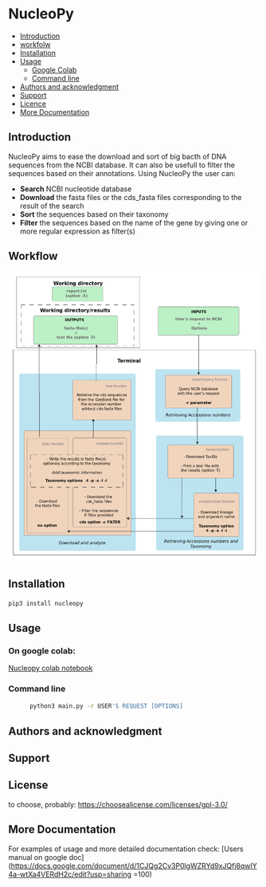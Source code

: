 # NucleoPy

- [Introduction](#introduction)
- [workfolw](#workflow)
- [Installation](#installation)
- [Usage](#usage)
  - [Google Colab](#on-google-colab)
  - [Command line](#command-line)
- [Authors and acknowledgment](#authors-and-acknowledgment)
- [Support](#support)
- [Licence](#license)
- [More Documentation](#more-documentation)



## Introduction

NucleoPy aims to ease the download and sort of big bacth of DNA sequences from the NCBI database. 
It can also be usefull to filter the sequences based on their annotations.
Using NucleoPy the user can:

- **Search** NCBI nucleotide database
- **Download** the fasta files or the cds_fasta files corresponding to the result of the search
- **Sort** the sequences based on their taxonomy
- **Filter** the sequences based on the name of the gene by giving one or more regular expression as filter(s)

## Workflow

<img src="https://github.com/RaphaelHebert/nsdpy/blob/options/workflow.png" alt="workflow" width="600"/>

## Installation 

```bash
pip3 install nucleopy
```

## Usage
### On google colab:

[Nucleopy colab notebook](https://colab.research.google.com/drive/1UmxzRc_k5sNeQ2RPGe29nWR_1_0FRPkq?usp=sharing)

### Command line

```bash
      python3 main.py -r USER'S REQUEST [OPTIONS] 
```

## Authors and acknowledgment

## Support

## License
to choose, probably: https://choosealicense.com/licenses/gpl-3.0/


## More Documentation

For examples of usage and more detailed documentation check: 
[Users manual on google doc](https://docs.google.com/document/d/1CJQg2Cv3P0lgWZRYd9xJQfj8qwIY4a-wtXa4VERdH2c/edit?usp=sharing =100)


